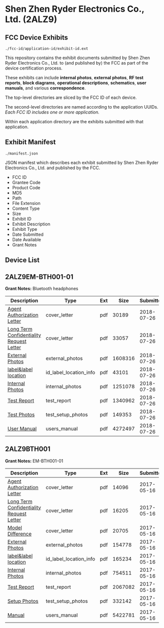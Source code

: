 # Shen Zhen Ryder Electronics Co., Ltd. (2ALZ9)
## FCC Device Exhibits

```
./fcc-id/application-id/exhibit-id.ext
```

This repository contains the exhibit documents submitted by Shen Zhen Ryder Electronics Co., Ltd. to (and published by) the FCC as part of the device certification process.

These exhibits can include **internal photos**, **external photos**, **RF test reports**, **block diagrams**, **operational descriptions**, **schematics**, **user manuals**, and various **correspondence**.

The top-level directories are sliced by the FCC ID of each device.

The second-level directories are named according to the application UUIDs. *Each FCC ID includes one or more application.*

Within each application directory are the exhibits submitted with that application. 

## Exhibit Manifest

```
./manifest.json
```

JSON manifest which describes each exhibit submitted by Shen Zhen Ryder Electronics Co., Ltd. and published by the FCC.

- FCC ID
- Grantee Code
- Product Code
- MD5
- Path
- File Extension
- Content Type
- Size
- Exhibit ID
- Exhibit Description
- Exhibit Type
- Date Submitted
- Date Available
- Grant Notes

## Device List
## 2ALZ9EM-BTH001-01
**Grant Notes:** Bluetooth headphones

| Description | Type | Ext | Size | Submitted | Available |
| ----------- | ---- | --- | ---- | --------- | --------- |
| [Agent Authorization Letter](2ALZ9EM-BTH001-01/bbb73a13b29d2c05fc27bc821ab70747/3940234.pdf) | cover_letter | pdf | 30189 | 2018-07-26 | 2018-07-26 |
| [Long Term Confidentiality Request Letter](2ALZ9EM-BTH001-01/bbb73a13b29d2c05fc27bc821ab70747/3940239.pdf) | cover_letter | pdf | 33057 | 2018-07-26 | 2018-07-26 |
| [External Photos](2ALZ9EM-BTH001-01/bbb73a13b29d2c05fc27bc821ab70747/3940236.pdf) | external_photos | pdf | 1608316 | 2018-07-26 | 2018-07-26 |
| [label&label location](2ALZ9EM-BTH001-01/bbb73a13b29d2c05fc27bc821ab70747/3940238.pdf) | id_label_location_info | pdf | 43101 | 2018-07-26 | 2018-07-26 |
| [Internal Photos](2ALZ9EM-BTH001-01/bbb73a13b29d2c05fc27bc821ab70747/3940237.pdf) | internal_photos | pdf | 1251078 | 2018-07-26 | 2018-07-26 |
| [Test Report](2ALZ9EM-BTH001-01/bbb73a13b29d2c05fc27bc821ab70747/3940243.pdf) | test_report | pdf | 1340962 | 2018-07-26 | 2018-07-26 |
| [Test Photos](2ALZ9EM-BTH001-01/bbb73a13b29d2c05fc27bc821ab70747/3940242.pdf) | test_setup_photos | pdf | 149353 | 2018-07-26 | 2018-07-26 |
| [User Manual](2ALZ9EM-BTH001-01/bbb73a13b29d2c05fc27bc821ab70747/3940244.pdf) | users_manual | pdf | 4272497 | 2018-07-26 | 2018-07-26 |
## 2ALZ9BTH001
**Grant Notes:** EM-BTH001-01

| Description | Type | Ext | Size | Submitted | Available |
| ----------- | ---- | --- | ---- | --------- | --------- |
| [Agent Authorization Letter](2ALZ9BTH001/499504533f16cc5b3dc2486bbd038c85/3393662.pdf) | cover_letter | pdf | 14096 | 2017-05-16 | 2017-05-16 |
| [Long Term Confidentiality Request Letter](2ALZ9BTH001/499504533f16cc5b3dc2486bbd038c85/3393668.pdf) | cover_letter | pdf | 16205 | 2017-05-16 | 2017-05-16 |
| [Model Difference](2ALZ9BTH001/499504533f16cc5b3dc2486bbd038c85/3393670.pdf) | cover_letter | pdf | 20705 | 2017-05-16 | 2017-05-16 |
| [External Photos](2ALZ9BTH001/499504533f16cc5b3dc2486bbd038c85/3393665.pdf) | external_photos | pdf | 154778 | 2017-05-16 | 2017-05-16 |
| [label&label location](2ALZ9BTH001/499504533f16cc5b3dc2486bbd038c85/3393667.pdf) | id_label_location_info | pdf | 165234 | 2017-05-16 | 2017-05-16 |
| [Internal Photos](2ALZ9BTH001/499504533f16cc5b3dc2486bbd038c85/3393666.pdf) | internal_photos | pdf | 754511 | 2017-05-16 | 2017-05-16 |
| [Test Report](2ALZ9BTH001/499504533f16cc5b3dc2486bbd038c85/3393663.pdf) | test_report | pdf | 2067082 | 2017-05-16 | 2017-05-16 |
| [Setup Photos](2ALZ9BTH001/499504533f16cc5b3dc2486bbd038c85/3393673.pdf) | test_setup_photos | pdf | 332142 | 2017-05-16 | 2017-05-16 |
| [Manual](2ALZ9BTH001/499504533f16cc5b3dc2486bbd038c85/3393669.pdf) | users_manual | pdf | 5422781 | 2017-05-16 | 2017-05-16 |
